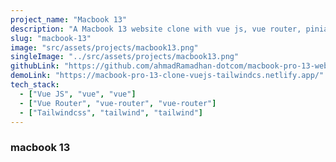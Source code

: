 ```yaml
---
project_name: "Macbook 13"
description: "A Macbook 13 website clone with vue js, vue router, pinia and tailwindcss"
slug: "macbook-13"
image: "src/assets/projects/macbook13.png"
singleImage: "../src/assets/projects/macbook13.png"
githubLink: "https://github.com/ahmadRamadhan-dotcom/macbook-pro-13-web-clone/"
demoLink: "https://macbook-pro-13-clone-vuejs-tailwindcs.netlify.app/"
tech_stack:
  - ["Vue JS", "vue", "vue"]
  - ["Vue Router", "vue-router", "vue-router"]
  - ["Tailwindcss", "tailwind", "tailwind"]
---
```


### macbook 13
